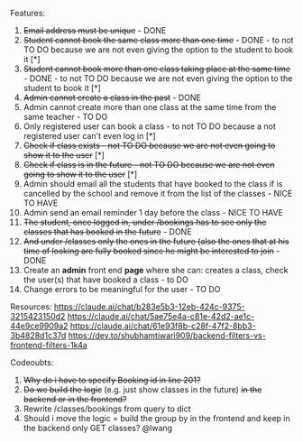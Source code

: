 Features:

1. ~~Email address must be unique~~ - DONE
2. ~~Student cannot book the same class more than one time~~ - DONE - to not TO DO because we are not even giving the option to the student to book it [*]
3. ~~Student cannot book more than one class taking place at the same time~~ - DONE - to not TO DO because we are not even giving the option to the student to book it [*]
4. ~~Admin cannot create a class in the past~~ - DONE
5. Admin cannot create more than one class at the same time from the same teacher - TO DO
6. Only registered user can book a class - to not TO DO because a not registered user can't even log in [*]
7. ~~Check if class exists - not TO DO because we are not even going to show it to the user~~ [*]
8. ~~Check if class is in the future - not TO DO because we are not even going to show it to the user~~ [*]
9. Admin should email all the students that have booked to the class if is cancelled by the school and remove it from the list of the classes - NICE TO HAVE
10. Admin send an email reminder 1 day before the class - NICE TO HAVE
11. ~~The student, once logged in, under /bookings has to see only the classes that has booked in the future~~ - DONE
12. ~~And under /classes only the ones in the future (also the ones that at his time of looking are fully booked since he might be interested to join~~ - DONE
13. Create an **admin** front end **page** where she can: creates a class, check the user(s) that have booked a class - to DO
14. Change errors to be meaningful for the user - TO DO

Resources:
https://claude.ai/chat/b283e5b3-12eb-424c-9375-3215423150d2
https://claude.ai/chat/5ae75e4a-c81e-42d2-ae1c-44e9ce9909a2
https://claude.ai/chat/61e93f8b-c28f-47f2-8bb3-3b4828d1c37d
https://dev.to/shubhamtiwari909/backend-filters-vs-frontend-filters-1k4a

Codeoubts:
1. ~~Why do i have to specify Booking id in line 201?~~
2. ~~Do we build the logic~~ (e.g. just show classes in the future) ~~in the backend or in the frontend?~~ 
3. Rewrite /classes/bookings from query to dict 
4. Should i move the logic = build the group by in the frontend and keep in the backend only GET classes? @lwang
